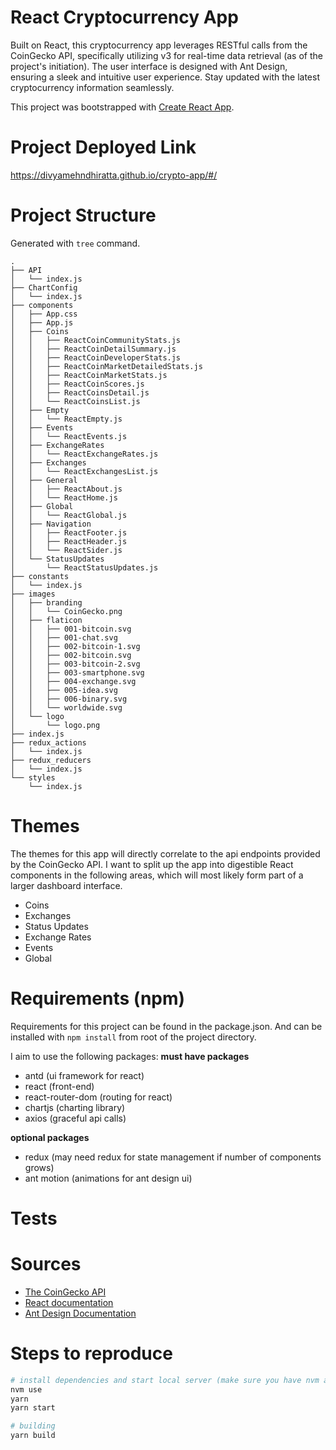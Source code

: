 # React Cryptocurrency App
Built on React, this cryptocurrency app leverages RESTful calls from the CoinGecko API, specifically utilizing v3 for real-time data retrieval (as of the project's initiation). The user interface is designed with Ant Design, ensuring a sleek and intuitive user experience. Stay updated with the latest cryptocurrency information seamlessly.

This project was bootstrapped with [Create React App](https://github.com/facebook/create-react-app).

# Project Deployed Link
https://divyamehndhiratta.github.io/crypto-app/#/ 

# Project Structure 
Generated with `tree` command.
```
.
├── API
│   └── index.js
├── ChartConfig
│   └── index.js
├── components
│   ├── App.css
│   ├── App.js
│   ├── Coins
│   │   ├── ReactCoinCommunityStats.js
│   │   ├── ReactCoinDetailSummary.js
│   │   ├── ReactCoinDeveloperStats.js
│   │   ├── ReactCoinMarketDetailedStats.js
│   │   ├── ReactCoinMarketStats.js
│   │   ├── ReactCoinScores.js
│   │   ├── ReactCoinsDetail.js
│   │   └── ReactCoinsList.js
│   ├── Empty
│   │   └── ReactEmpty.js
│   ├── Events
│   │   └── ReactEvents.js
│   ├── ExchangeRates
│   │   └── ReactExchangeRates.js
│   ├── Exchanges
│   │   └── ReactExchangesList.js
│   ├── General
│   │   ├── ReactAbout.js
│   │   └── ReactHome.js
│   ├── Global
│   │   └── ReactGlobal.js
│   ├── Navigation
│   │   ├── ReactFooter.js
│   │   ├── ReactHeader.js
│   │   └── ReactSider.js
│   └── StatusUpdates
│       └── ReactStatusUpdates.js
├── constants
│   └── index.js
├── images
│   ├── branding
│   │   └── CoinGecko.png
│   ├── flaticon
│   │   ├── 001-bitcoin.svg
│   │   ├── 001-chat.svg
│   │   ├── 002-bitcoin-1.svg
│   │   ├── 002-bitcoin.svg
│   │   ├── 003-bitcoin-2.svg
│   │   ├── 003-smartphone.svg
│   │   ├── 004-exchange.svg
│   │   ├── 005-idea.svg
│   │   ├── 006-binary.svg
│   │   └── worldwide.svg
│   └── logo
│       └── logo.png
├── index.js
├── redux_actions
│   └── index.js
├── redux_reducers
│   └── index.js
└── styles
    └── index.js
```

# Themes
The themes for this app will directly correlate to the api endpoints provided by the CoinGecko API. I want to split up the app into digestible React components in the following areas, which will most likely form part of a larger dashboard interface.

- Coins
- Exchanges
- Status Updates
- Exchange Rates
- Events
- Global

# Requirements (npm)
Requirements for this project can be found in the package.json. And can be installed with `npm install` from root of the project directory.

I aim to use the following packages:
**must have packages**
- antd (ui framework for react)
- react (front-end)
- react-router-dom (routing for react)
- chartjs (charting library)
- axios (graceful api calls)

**optional packages**
- redux (may need redux for state management if number of components grows)
- ant motion (animations for ant design ui)


# Tests

# Sources
- [The CoinGecko API](https://www.coingecko.com/en/api#)
- [React documentation](https://reactjs.org/docs/getting-started.html)
- [Ant Design Documentation](https://ant.design/docs/react/introduce)

# Steps to reproduce

```sh
# install dependencies and start local server (make sure you have nvm and yarn installed beforehand)
nvm use
yarn
yarn start

# building
yarn build
```
